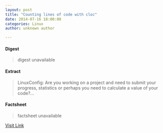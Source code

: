 ```yaml
---
layout: post
title: "Counting lines of code with cloc"
date: 2014-07-16 18:00:00
categories: Linux
author: unknown author

---
```



#### Digest
>digest unavailable

#### Extract
>LinuxConfig: Are you working on a project and need to submit your progress, statistics or perhaps you need to calculate a value of your code?...

#### Factsheet
>factsheet unavailable

[Visit Link](http://www.linuxtoday.com/it_management/counting-lines-of-code-with-cloc.html)



